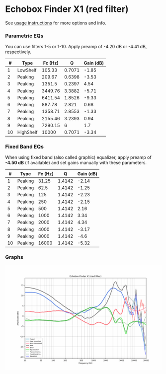 # Echobox Finder X1 (red filter)
See [usage instructions](https://github.com/jaakkopasanen/AutoEq#usage) for more options and info.

### Parametric EQs
You can use filters 1-5 or 1-10. Apply preamp of -4.20 dB or -4.41 dB, respectively.

|   # | Type      |   Fc (Hz) |      Q |   Gain (dB) |
|-----|-----------|-----------|--------|-------------|
|   1 | LowShelf  |    105.33 | 0.7071 |       -1.85 |
|   2 | Peaking   |    209.67 | 0.6398 |       -3.53 |
|   3 | Peaking   |   1351.5  | 0.2397 |        4.54 |
|   4 | Peaking   |   3449.76 | 3.3882 |       -5.71 |
|   5 | Peaking   |   6411.54 | 1.8526 |       -9.33 |
|   6 | Peaking   |    887.78 | 2.821  |        0.68 |
|   7 | Peaking   |   1358.71 | 2.8553 |       -1.33 |
|   8 | Peaking   |   2155.46 | 3.2393 |        0.94 |
|   9 | Peaking   |   7290.15 | 6      |        1.7  |
|  10 | HighShelf |  10000    | 0.7071 |       -3.34 |

### Fixed Band EQs
When using fixed band (also called graphic) equalizer, apply preamp of **-4.50 dB** (if available) and set gains manually with these parameters.

|   # | Type    |   Fc (Hz) |      Q |   Gain (dB) |
|-----|---------|-----------|--------|-------------|
|   1 | Peaking |     31.25 | 1.4142 |       -2.14 |
|   2 | Peaking |     62.5  | 1.4142 |       -1.25 |
|   3 | Peaking |    125    | 1.4142 |       -2.23 |
|   4 | Peaking |    250    | 1.4142 |       -2.15 |
|   5 | Peaking |    500    | 1.4142 |        2.16 |
|   6 | Peaking |   1000    | 1.4142 |        3.34 |
|   7 | Peaking |   2000    | 1.4142 |        4.34 |
|   8 | Peaking |   4000    | 1.4142 |       -3.17 |
|   9 | Peaking |   8000    | 1.4142 |       -4.6  |
|  10 | Peaking |  16000    | 1.4142 |       -5.32 |

### Graphs
![](./Echobox%20Finder%20X1%20(red%20filter).png)
